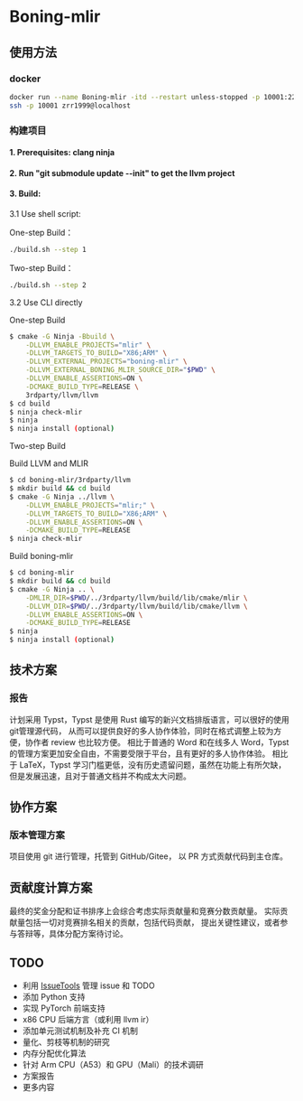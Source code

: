 # Boning-mlir

## 使用方法
### docker
```sh
docker run --name Boning-mlir -itd --restart unless-stopped -p 10001:22 -v ~/workspace/:/workspace/ zrr1999/boning-mlir:latest
ssh -p 10001 zrr1999@localhost
```
### 构建项目

#### 1. Prerequisites: clang ninja

#### 2. Run "git submodule update --init" to get the llvm project

#### 3. Build:
3.1 Use shell script:

One-step Build：
```sh
./build.sh --step 1
```
Two-step Build：
```sh
./build.sh --step 2
```
3.2 Use CLI directly

One-step Build
```sh
$ cmake -G Ninja -Bbuild \
    -DLLVM_ENABLE_PROJECTS="mlir" \
    -DLLVM_TARGETS_TO_BUILD="X86;ARM" \
    -DLLVM_EXTERNAL_PROJECTS="boning-mlir" \
    -DLLVM_EXTERNAL_BONING_MLIR_SOURCE_DIR="$PWD" \
    -DLLVM_ENABLE_ASSERTIONS=ON \
    -DCMAKE_BUILD_TYPE=RELEASE \
    3rdparty/llvm/llvm
$ cd build
$ ninja check-mlir
$ ninja
$ ninja install (optional)
```
Two-step Build

Build LLVM and MLIR
```sh
$ cd boning-mlir/3rdparty/llvm
$ mkdir build && cd build
$ cmake -G Ninja ../llvm \
    -DLLVM_ENABLE_PROJECTS="mlir;" \
    -DLLVM_TARGETS_TO_BUILD="X86;ARM" \
    -DLLVM_ENABLE_ASSERTIONS=ON \
    -DCMAKE_BUILD_TYPE=RELEASE
$ ninja check-mlir
```
Build boning-mlir
```sh
$ cd boning-mlir
$ mkdir build && cd build
$ cmake -G Ninja .. \
    -DMLIR_DIR=$PWD/../3rdparty/llvm/build/lib/cmake/mlir \
    -DLLVM_DIR=$PWD/../3rdparty/llvm/build/lib/cmake/llvm \
    -DLLVM_ENABLE_ASSERTIONS=ON \
    -DCMAKE_BUILD_TYPE=RELEASE
$ ninja
$ ninja install (optional)
```

## 技术方案
### 报告
计划采用 Typst，Typst 是使用 Rust 编写的新兴文档排版语言，可以很好的使用git管理源代码，
从而可以提供良好的多人协作体验，同时在格式调整上较为方便，协作者 review 也比较方便。
相比于普通的 Word 和在线多人 Word，Typst 的管理方案更加安全自由，不需要受限于平台，且有更好的多人协作体验。
相比于 LaTeX，Typst 学习门槛更低，没有历史遗留问题，虽然在功能上有所欠缺，但是发展迅速，且对于普通文档并不构成太大问题。

## 协作方案
### 版本管理方案
项目使用 git 进行管理，托管到 GitHub/Gitee，
以 PR 方式贡献代码到主仓库。

## 贡献度计算方案
最终的奖金分配和证书排序上会综合考虑实际贡献量和竞赛分数贡献量。
实际贡献量包括一切对竞赛排名相关的贡献，包括代码贡献，
提出关键性建议，或者参与答辩等，具体分配方案待讨论。

## TODO
- 利用 [IssueTools](https://github.com/zrr1999/IssueTools) 管理 issue 和 TODO
- 添加 Python 支持
- 实现 PyTorch 前端支持
- x86 CPU 后端方言（或利用 llvm ir）
- 添加单元测试机制及补充 CI 机制
- 量化、剪枝等机制的研究
- 内存分配优化算法
- 针对 Arm CPU（A53）和 GPU（Mali）的技术调研
- 方案报告
- 更多内容
